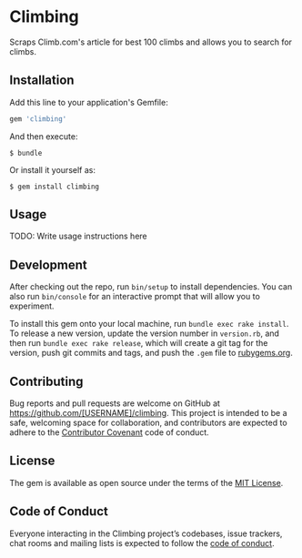 # Climbing

Scraps Climb.com's article for best 100 climbs and allows you to search for climbs.

## Installation

Add this line to your application's Gemfile:

```ruby
gem 'climbing'
```

And then execute:

    $ bundle

Or install it yourself as:

    $ gem install climbing

## Usage

TODO: Write usage instructions here

## Development

After checking out the repo, run `bin/setup` to install dependencies. You can also run `bin/console` for an interactive prompt that will allow you to experiment.

To install this gem onto your local machine, run `bundle exec rake install`. To release a new version, update the version number in `version.rb`, and then run `bundle exec rake release`, which will create a git tag for the version, push git commits and tags, and push the `.gem` file to [rubygems.org](https://rubygems.org).

## Contributing

Bug reports and pull requests are welcome on GitHub at https://github.com/[USERNAME]/climbing. This project is intended to be a safe, welcoming space for collaboration, and contributors are expected to adhere to the [Contributor Covenant](http://contributor-covenant.org) code of conduct.

## License

The gem is available as open source under the terms of the [MIT License](https://opensource.org/licenses/MIT).

## Code of Conduct

Everyone interacting in the Climbing project’s codebases, issue trackers, chat rooms and mailing lists is expected to follow the [code of conduct](https://github.com/[USERNAME]/climbing/blob/master/CODE_OF_CONDUCT.md).
